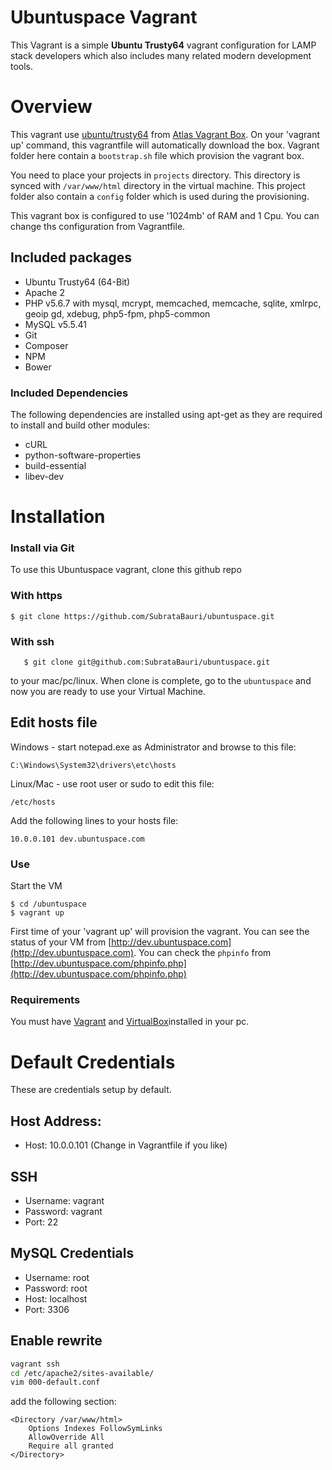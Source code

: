 # Ubuntuspace Vagrant

This Vagrant is a simple __Ubuntu Trusty64__ vagrant configuration for LAMP stack developers which also includes many related modern development tools.


# Overview
This vagrant use [ubuntu/trusty64](https://atlas.hashicorp.com/ubuntu/boxes/trusty64) from [Atlas Vagrant Box](https://atlas.hashicorp.com/boxes/search?utm_source=vagrantcloud.com&vagrantcloud=1).
On your 'vagrant up' command, this vagrantfile will automatically download the box. Vagrant folder here contain a `bootstrap.sh` file which provision the vagrant box.
  
  You need to place your projects in `projects` directory. This directory is synced with `/var/www/html` directory in the virtual machine. 
  This project folder also contain a `config` folder which is used during the provisioning. 

This vagrant box is configured to use '1024mb' of RAM and 1 Cpu. You can change ths configuration from Vagrantfile.
 
## Included packages

- Ubuntu Trusty64 (64-Bit)
- Apache 2
- PHP v5.6.7 with mysql, mcrypt, memcached, memcache, sqlite, xmlrpc, geoip gd, xdebug, php5-fpm, php5-common
- MySQL v5.5.41
- Git
- Composer
- NPM
- Bower

### Included Dependencies
The following dependencies are installed using apt-get as they are required to install and build other modules:

- cURL
- python-software-properties
- build-essential
- libev-dev

 
# Installation

### Install via Git
To use this Ubuntuspace vagrant, clone this github repo 

   ### With https
    $ git clone https://github.com/SubrataBauri/ubuntuspace.git
   
   ### With ssh
       $ git clone git@github.com:SubrataBauri/ubuntuspace.git
       
to your mac/pc/linux.  When clone is complete, go to the `ubuntuspace` and now you are ready to use your Virtual Machine.


## Edit hosts file
   
Windows - start notepad.exe as Administrator and browse to this file:
```
C:\Windows\System32\drivers\etc\hosts
```

Linux/Mac - use root user or sudo to edit this file:
```
/etc/hosts
```

   Add the following lines to your hosts file:
```
10.0.0.101 dev.ubuntuspace.com
```


### Use
Start the VM

    $ cd /ubuntuspace
    $ vagrant up

First time of your 'vagrant up' will provision the vagrant. You can see the status of your VM from [http://dev.ubuntuspace.com](http://dev.ubuntuspace.com).
You can check the `phpinfo` from  [http://dev.ubuntuspace.com/phpinfo.php](http://dev.ubuntuspace.com/phpinfo.php)

### Requirements
You must have [Vagrant](http://vagrantup.com) and [VirtualBox](https://www.virtualbox.org)installed in your pc.


# Default Credentials
These are credentials setup by default.

## Host Address:
- Host: 10.0.0.101 (Change in Vagrantfile if you like)
 
## SSH
- Username: vagrant
- Password: vagrant
- Port: 22

## MySQL Credentials
- Username: root
- Password: root
- Host: localhost
- Port: 3306


## Enable rewrite 
```BASH
vagrant ssh
cd /etc/apache2/sites-available/
vim 000-default.conf
```
add the following section:
```
<Directory /var/www/html>
    Options Indexes FollowSymLinks
    AllowOverride All
    Require all granted
</Directory>
```

